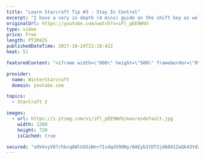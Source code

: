 ```yaml
---
title: "Learn Starcraft Tip #3 - Stay In Control"
excerpt: "I have a very in depth (4 mins) guide on the shift key as well here https://www.youtube.com/watch?v=7x9pHr544oY"
originalUrl: https://youtube.com/watch?v=iFl_pEE9WVU
type: video
price: Free
length: PT1M42S
publishedDateTime: 2017-10-24T21:18:42Z
heat: 51

featuredContent: "<iframe width=\"800\" height=\"500\" frameborder=\"0\" src=\"https://www.youtube.com/embed/iFl_pEE9WVU\" allow=\"accelerometer; autoplay; encrypted-media; gyroscope; picture-in-picture\" allowfullscreen></iframe>"

provider:
  name: WinterStarcraft
  domain: youtube.com

topics:
  - StarCraft 2

images:
  - url: https://i.ytimg.com/vi/iFl_pEE9WVU/maxresdefault.jpg
    width: 1280
    height: 720
    isCached: true

secured: "xOV4vyVD7/hkcq8WlG95iNn+7IvdqdV9ONy/0AEyb1tDTSjdA841ZaQk43YdZHlE9hNh/E9XndcLk5Xy8h091yI9ZBJh1GT2e3E8XFYtklGvonO2LPyrEWkyZ8sFN/2+Dib64igc+9hxF8/SqV9zkeLNZFKDnwpqvtLLfmoig4LCX8GPgkCKYP+52JCt/4MUxLH+GfSK4DvduwiXALscgg2OTcowvA2SYsUisInLZzcg0CF7sLW9EpxQJ2PCunImTZ4BEZlVsk3r71ni2lID7oCU/OTfiiBXIXNDrozmoVavm+mm7MfRPDHEcnVbwIaLHekHn2lVvTyVDdN/yRO2X/wdr29O3r5FJ2DnvDFGH+8RrdrQ5qRLQECl6Rd+tHodai91pLn3CI9GqD2Ap7Ppqcp4vYP4GUm+aJEEmtWV4SQ=;o4Fm1JjGp62KcNCkwxl52g=="
---
```


